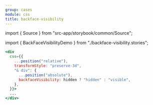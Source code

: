 ```yaml
---
group: cases
module: css
title: backface-visibility
---
```


import { Source } from "src-app/storybook/common/Source";

import { BackFaceVisibilityDemo } from "./backface-visibility.stories";

<BackFaceVisibilityDemo />

```jsx {7}
<div
  css={{
    ...position("relative"),
    transformStyle: "preserve-3d",
    "& div": {
      ...position("absolute"),
      backfaceVisibility: hidden ? "hidden" : "visible",
    },
  }}>
  ...
</div>
```

<Source path="cases/css/__storybook__/backface-visibility.md" />
